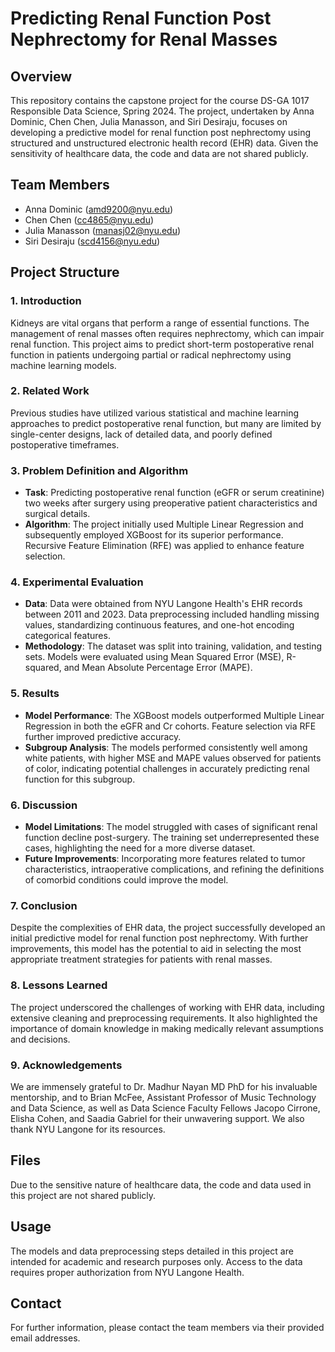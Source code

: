 # Predicting Renal Function Post Nephrectomy for Renal Masses

## Overview
This repository contains the capstone project for the course DS-GA 1017 Responsible Data Science, Spring 2024. The project, undertaken by Anna Dominic, Chen Chen, Julia Manasson, and Siri Desiraju, focuses on developing a predictive model for renal function post nephrectomy using structured and unstructured electronic health record (EHR) data. Given the sensitivity of healthcare data, the code and data are not shared publicly.

## Team Members
- Anna Dominic (amd9200@nyu.edu)
- Chen Chen (cc4865@nyu.edu)
- Julia Manasson (manasj02@nyu.edu)
- Siri Desiraju (scd4156@nyu.edu)

## Project Structure

### 1. Introduction
Kidneys are vital organs that perform a range of essential functions. The management of renal masses often requires nephrectomy, which can impair renal function. This project aims to predict short-term postoperative renal function in patients undergoing partial or radical nephrectomy using machine learning models.

### 2. Related Work
Previous studies have utilized various statistical and machine learning approaches to predict postoperative renal function, but many are limited by single-center designs, lack of detailed data, and poorly defined postoperative timeframes.

### 3. Problem Definition and Algorithm
- **Task**: Predicting postoperative renal function (eGFR or serum creatinine) two weeks after surgery using preoperative patient characteristics and surgical details.
- **Algorithm**: The project initially used Multiple Linear Regression and subsequently employed XGBoost for its superior performance. Recursive Feature Elimination (RFE) was applied to enhance feature selection.

### 4. Experimental Evaluation
- **Data**: Data were obtained from NYU Langone Health's EHR records between 2011 and 2023. Data preprocessing included handling missing values, standardizing continuous features, and one-hot encoding categorical features.
- **Methodology**: The dataset was split into training, validation, and testing sets. Models were evaluated using Mean Squared Error (MSE), R-squared, and Mean Absolute Percentage Error (MAPE).

### 5. Results
- **Model Performance**: The XGBoost models outperformed Multiple Linear Regression in both the eGFR and Cr cohorts. Feature selection via RFE further improved predictive accuracy.
- **Subgroup Analysis**: The models performed consistently well among white patients, with higher MSE and MAPE values observed for patients of color, indicating potential challenges in accurately predicting renal function for this subgroup.

### 6. Discussion
- **Model Limitations**: The model struggled with cases of significant renal function decline post-surgery. The training set underrepresented these cases, highlighting the need for a more diverse dataset.
- **Future Improvements**: Incorporating more features related to tumor characteristics, intraoperative complications, and refining the definitions of comorbid conditions could improve the model.

### 7. Conclusion
Despite the complexities of EHR data, the project successfully developed an initial predictive model for renal function post nephrectomy. With further improvements, this model has the potential to aid in selecting the most appropriate treatment strategies for patients with renal masses.

### 8. Lessons Learned
The project underscored the challenges of working with EHR data, including extensive cleaning and preprocessing requirements. It also highlighted the importance of domain knowledge in making medically relevant assumptions and decisions.

### 9. Acknowledgements
We are immensely grateful to Dr. Madhur Nayan MD PhD for his invaluable mentorship, and to Brian McFee, Assistant Professor of Music Technology and Data Science, as well as Data Science Faculty Fellows Jacopo Cirrone, Elisha Cohen, and Saadia Gabriel for their unwavering support. We also thank NYU Langone for its resources.

## Files
Due to the sensitive nature of healthcare data, the code and data used in this project are not shared publicly.

## Usage
The models and data preprocessing steps detailed in this project are intended for academic and research purposes only. Access to the data requires proper authorization from NYU Langone Health.

## Contact
For further information, please contact the team members via their provided email addresses.

